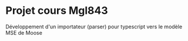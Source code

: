 # Projet cours Mgl843
Développement d'un importateur (parser) pour typescript vers le modèle MSE de Moose
